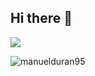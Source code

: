 ## Hi there 👋

<img
  align="center"
  src="https://github-readme-stats.vercel.app/api/?username=JayArch97&theme=dracula"
/>

<p><img align="left" src="https://github-readme-stats.vercel.app/api/top-langs?username=manuelduran95&show_icons=true&locale=en&layout=compact" alt="manuelduran95" /></p>
